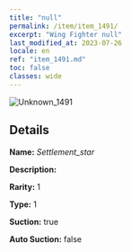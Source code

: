 ```yaml
---
title: "null"
permalink: /item/item_1491/
excerpt: "Wing Fighter null"
last_modified_at: 2023-07-26
locale: en
ref: "item_1491.md"
toc: false
classes: wide
---
```



 ![Unknown_1491](/images/item/Settlement_star_p.png)



## Details

 **Name:** *Settlement_star* 

 **Description:** 

 **Rarity:** 1 

 **Type:** 1 

 **Suction:** true 

 **Auto Suction:** false 


